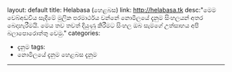 layout: default
title: Helabasa (හෙළබස)
link: http://helabasa.tk
desc:"මෙම වෙබ්අඩවිය සෑදීමේ මුලික පරමාර්ථය වන්නේ නොමිලයේ දැනුම සිංහලයන් අතර බෙදාහැරීමයි. මෙය තව තවත් දියුණු කිරීමට සිංහල ඔබ සැමගේ උත්සාහය අපි බලාපොරොත්තු වෙමු."
categories:
- දැනුම
tags:
- නොමිලයේ දැනුම
හෙළබස
දැනුම
---